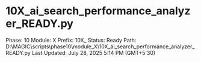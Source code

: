 # 10X_ai_search_performance_analyzer_READY.py

Phase: 10
Module: X
Prefix: 10X_
Status: Ready
Path: D:\MAGIC\scripts\phase10\module_X\10X_ai_search_performance_analyzer_READY.py
Last Updated: July 28, 2025 5:14 PM (GMT+5:30)